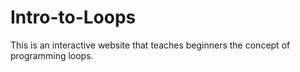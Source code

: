 # Intro-to-Loops
This is an interactive website that teaches beginners the concept of programming loops.

